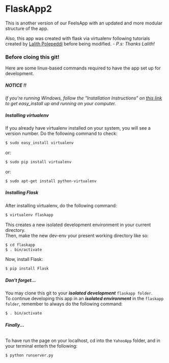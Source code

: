 # FlaskApp2
This is another version of our FeelsApp with an updated and more modular structure of the app.

Also, this app was created with flask via virtualenv following tutorials created by [Lalith Polepeddi](https://github.com/lpolepeddi) before being modified. - *P.s: Thanks Lalith!*

### **Before cloing this git!**  
Here are some linux-based commands required to have the app set up for development.

##### **NOTICE !!**  
*If you're running Windows, follow the "Installation Instructions" on [this link](https://pypi.python.org/pypi/setuptools) to get easy_install up and running on your computer.*

##### Installing virtualenv
If you already have virtualenv installed on your system,
you will see a version number. Do the following command to check:  

```sh
$ sudo easy_install virtualenv
```  
or:
```sh
$ sudo pip install virtualenv
```  
or:
```sh
$ sudo apt-get install python-virtualenv
```

##### Installing Flask
After installing virtualenv, do the following command:

```sh
$ virtualenv flaskapp
```
This creates a new isolated development environment in your current directory.  
Then, make the new dev-env your present working directory like so:
```sh
$ cd flaskapp
$ . bin/activate
```
Now, install Flask:
```sh
$ pip install Flask
```

##### ***Don't forget...***  
You may clone this git to your ***isolated development*** `flaskapp folder`.  
To continue developing this app in an ***isolated environment*** in the `flaskapp folder`, remember to always do the following command:
```sh
$ . bin/activate
```  
###### ***Finally...***  
To have run the page on your localhost, cd into the `YahooApp` folder, and in your terminal enterh the following:
```sh
$ python runserver.py
```
